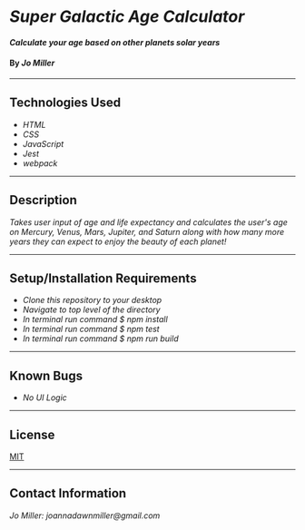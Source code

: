 # _Super Galactic Age Calculator_

#### _Calculate your age based on other planets solar years_

#### By _**Jo Miller**_

---

## Technologies Used

* _HTML_
* _CSS_
* _JavaScript_
* _Jest_
* _webpack_

---

## Description

_Takes user input of age and life expectancy and calculates the user's age on Mercury, Venus, Mars, Jupiter, and Saturn along with how many more years they can expect to enjoy the beauty of each planet!_

---

## Setup/Installation Requirements

* _Clone this repository to your desktop_
* _Navigate to top level of the directory_
* _In terminal run command $ npm install_
* _In terminal run command $ npm test_
* _In terminal run command $ npm run build_

---

## Known Bugs

* _No UI Logic_

---

## License

[MIT](LICENSE.txt)

---

## Contact Information

_Jo Miller: joannadawnmiller@gmail.com_
